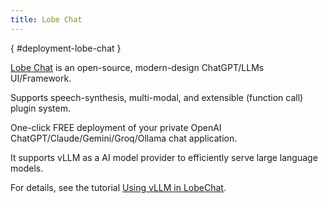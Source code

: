```yaml
---
title: Lobe Chat
---
```

[](){ #deployment-lobe-chat }

[Lobe Chat](https://github.com/lobehub/lobe-chat) is an open-source, modern-design ChatGPT/LLMs UI/Framework.

Supports speech-synthesis, multi-modal, and extensible (function call) plugin system.

One-click FREE deployment of your private OpenAI ChatGPT/Claude/Gemini/Groq/Ollama chat application.

It supports vLLM as a AI model provider to efficiently serve large language models.

For details, see the tutorial [Using vLLM in LobeChat](https://lobehub.com/docs/usage/providers/vllm_logits).
